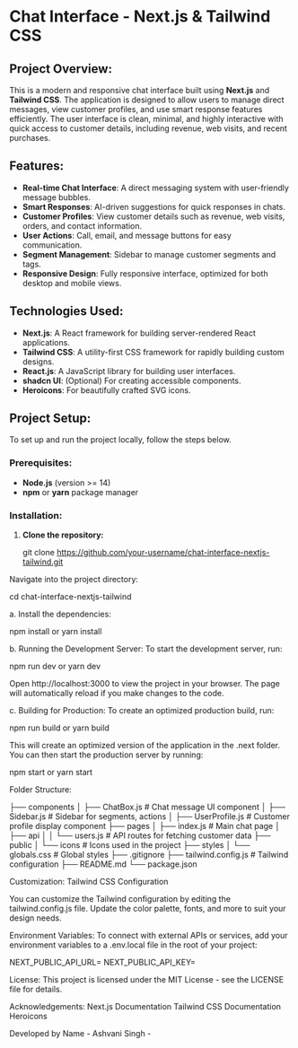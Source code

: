 # Chat Interface - Next.js & Tailwind CSS

## Project Overview:

This is a modern and responsive chat interface built using **Next.js** and **Tailwind CSS**. The application is designed to allow users to manage direct messages, view customer profiles, and use smart response features efficiently. The user interface is clean, minimal, and highly interactive with quick access to customer details, including revenue, web visits, and recent purchases.

## Features:

- **Real-time Chat Interface**: A direct messaging system with user-friendly message bubbles.
- **Smart Responses**: AI-driven suggestions for quick responses in chats.
- **Customer Profiles**: View customer details such as revenue, web visits, orders, and contact information.
- **User Actions**: Call, email, and message buttons for easy communication.
- **Segment Management**: Sidebar to manage customer segments and tags.
- **Responsive Design**: Fully responsive interface, optimized for both desktop and mobile views.

## Technologies Used:

- **Next.js**: A React framework for building server-rendered React applications.
- **Tailwind CSS**: A utility-first CSS framework for rapidly building custom designs.
- **React.js**: A JavaScript library for building user interfaces.
- **shadcn UI**: (Optional) For creating accessible components.
- **Heroicons**: For beautifully crafted SVG icons.

## Project Setup:

To set up and run the project locally, follow the steps below.

### Prerequisites:

- **Node.js** (version >= 14)
- **npm** or **yarn** package manager

### Installation:

1. **Clone the repository:**
   
   git clone https://github.com/your-username/chat-interface-nextjs-tailwind.git

Navigate into the project directory:

cd chat-interface-nextjs-tailwind

a. Install the dependencies:

npm install
or
yarn install

b. Running the Development Server:
To start the development server, run:

npm run dev
or
yarn dev

Open http://localhost:3000 to view the project in your browser. The page will automatically reload if you make changes to the code.

c. Building for Production:
To create an optimized production build, run:

npm run build
or
yarn build

This will create an optimized version of the application in the .next folder. You can then start the production server by running:

npm start
or
yarn start


Folder Structure:

├── components
│   ├── ChatBox.js          # Chat message UI component
│   ├── Sidebar.js          # Sidebar for segments, actions
│   ├── UserProfile.js      # Customer profile display component
├── pages
│   ├── index.js            # Main chat page
│   ├── api
│   │   └── users.js        # API routes for fetching customer data
├── public
│   └── icons               # Icons used in the project
├── styles
│   └── globals.css         # Global styles
├── .gitignore
├── tailwind.config.js       # Tailwind configuration
├── README.md
└── package.json

Customization:
Tailwind CSS Configuration

You can customize the Tailwind configuration by editing the tailwind.config.js file. Update the color palette, fonts, and more to suit your design needs.

Environment Variables:
To connect with external APIs or services, add your environment variables to a .env.local file in the root of your project:

NEXT_PUBLIC_API_URL=<your-api-url>
NEXT_PUBLIC_API_KEY=<your-api-key>

License:
This project is licensed under the MIT License - see the LICENSE file for details.

Acknowledgements:
Next.js Documentation
Tailwind CSS Documentation
Heroicons

Developed by
Name - Ashvani Singh - 
